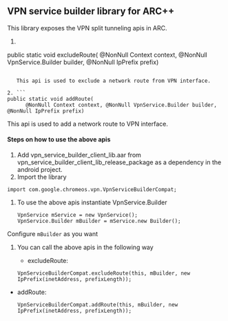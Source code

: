 
## VPN service builder library for ARC++
This library exposes the VPN split tunneling apis in ARC.

1. ```
public static void excludeRoute(
      @NonNull Context context, @NonNull VpnService.Builder builder, @NonNull IpPrefix prefix)
```

   This api is used to exclude a network route from VPN interface.

2. ```
public static void addRoute(
      @NonNull Context context, @NonNull VpnService.Builder builder, @NonNull IpPrefix prefix)
```

   This api is used to add a network route to VPN interface.

#### Steps on how to use the above apis
1. Add vpn_service_builder_client_lib.aar from vpn_service_builder_client_lib_release_package as a dependency in the android project.
1. Import the library

  ```
  import com.google.chromeos.vpn.VpnServiceBuilderCompat;
  ```
1. To use the above apis instantiate VpnService.Builder

    ```
    VpnService mService = new VpnService();
    VpnService.Builder mBuilder = mService.new Builder();
    ```
Configure ```mBuilder``` as you want
1. You can call the above apis in the following way
   * excludeRoute:

    ```
    VpnServiceBuilderCompat.excludeRoute(this, mBuilder, new IpPrefix(inetAddress, prefixLength));
    ```

  * addRoute:

    ```
    VpnServiceBuilderCompat.addRoute(this, mBuilder, new IpPrefix(inetAddress, prefixLength));
    ```
